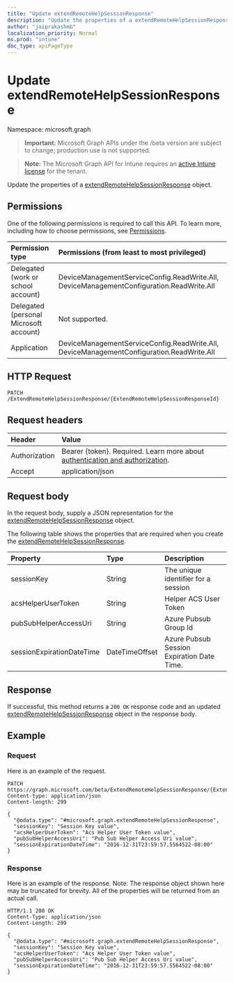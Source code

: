 ```yaml
---
title: "Update extendRemoteHelpSessionResponse"
description: "Update the properties of a extendRemoteHelpSessionResponse object."
author: "jaiprakashmb"
localization_priority: Normal
ms.prod: "intune"
doc_type: apiPageType
---
```


# Update extendRemoteHelpSessionResponse

Namespace: microsoft.graph

> **Important:** Microsoft Graph APIs under the /beta version are subject to change; production use is not supported.

> **Note:** The Microsoft Graph API for Intune requires an [active Intune license](https://go.microsoft.com/fwlink/?linkid=839381) for the tenant.

Update the properties of a [extendRemoteHelpSessionResponse](../resources/intune-remoteassistance-extendremotehelpsessionresponse.md) object.

## Permissions
One of the following permissions is required to call this API. To learn more, including how to choose permissions, see [Permissions](/graph/permissions-reference).

|Permission type|Permissions (from least to most privileged)|
|:---|:---|
|Delegated (work or school account)|DeviceManagementServiceConfig.ReadWrite.All, DeviceManagementConfiguration.ReadWrite.All|
|Delegated (personal Microsoft account)|Not supported.|
|Application|DeviceManagementServiceConfig.ReadWrite.All, DeviceManagementConfiguration.ReadWrite.All|

## HTTP Request
<!-- {
  "blockType": "ignored"
}
-->
``` http
PATCH /ExtendRemoteHelpSessionResponse/{ExtendRemoteHelpSessionResponseId}
```

## Request headers
|Header|Value|
|:---|:---|
|Authorization|Bearer {token}. Required. Learn more about [authentication and authorization](/graph/auth/auth-concepts).|
|Accept|application/json|

## Request body
In the request body, supply a JSON representation for the [extendRemoteHelpSessionResponse](../resources/intune-remoteassistance-extendremotehelpsessionresponse.md) object.

The following table shows the properties that are required when you create the [extendRemoteHelpSessionResponse](../resources/intune-remoteassistance-extendremotehelpsessionresponse.md).

|Property|Type|Description|
|:---|:---|:---|
|sessionKey|String|The unique identifier for a session|
|acsHelperUserToken|String|Helper ACS User Token|
|pubSubHelperAccessUri|String|Azure Pubsub Group Id|
|sessionExpirationDateTime|DateTimeOffset|Azure Pubsub Session Expiration Date Time.|



## Response
If successful, this method returns a `200 OK` response code and an updated [extendRemoteHelpSessionResponse](../resources/intune-remoteassistance-extendremotehelpsessionresponse.md) object in the response body.

## Example

### Request
Here is an example of the request.
``` http
PATCH https://graph.microsoft.com/beta/ExtendRemoteHelpSessionResponse/{ExtendRemoteHelpSessionResponseId}
Content-type: application/json
Content-length: 299

{
  "@odata.type": "#microsoft.graph.extendRemoteHelpSessionResponse",
  "sessionKey": "Session Key value",
  "acsHelperUserToken": "Acs Helper User Token value",
  "pubSubHelperAccessUri": "Pub Sub Helper Access Uri value",
  "sessionExpirationDateTime": "2016-12-31T23:59:57.5564522-08:00"
}
```

### Response
Here is an example of the response. Note: The response object shown here may be truncated for brevity. All of the properties will be returned from an actual call.
``` http
HTTP/1.1 200 OK
Content-Type: application/json
Content-Length: 299

{
  "@odata.type": "#microsoft.graph.extendRemoteHelpSessionResponse",
  "sessionKey": "Session Key value",
  "acsHelperUserToken": "Acs Helper User Token value",
  "pubSubHelperAccessUri": "Pub Sub Helper Access Uri value",
  "sessionExpirationDateTime": "2016-12-31T23:59:57.5564522-08:00"
}
```

